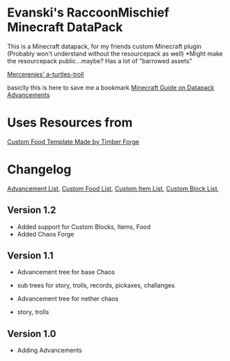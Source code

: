 # Evanski's RaccoonMischief Minecraft DataPack

This is a Minecraft datapack, for my friends custom Minecraft plugin
(Probably won't understand without the resourcepack as well)
*Might make the resourcepack public...maybe? Has a lot of "barrowed assets"

[Mercerenies' a-turtles-troll](https://github.com/Mercerenies/a-turtles-troll)

basiclly this is here to save me a bookmark
[Minecraft Guide on Datapack Advancements](https://minecraft.fandom.com/wiki/Advancement/JSON_format)

# Uses Resources from
[Custom Food Template Made by Timber Forge](https://youtu.be/TtdHB984DDc)

# Changelog
[Advancement List](https://github.com/EvanSkiStudios/Raccoon-Mischief/tree/master/lists/Advancement_List.md),
[Custom Food List](https://github.com/EvanSkiStudios/Raccoon-Mischief/tree/master/lists/Custom_Food.md),
[Custom Item List](https://github.com/EvanSkiStudios/Raccoon-Mischief/tree/master/lists/Custom_Items.md),
[Custom Block List](https://github.com/EvanSkiStudios/Raccoon-Mischief/tree/master/lists/Custom_Blocks.md),

## Version 1.2
* Added support for Custom Blocks, Items, Food
* Added Chaos Forge

## Version 1.1
* Advancement tree for base Chaos
* sub trees for story, trolls, records, pickaxes, challanges

* Advancement tree for nether chaos
* story, trolls


## Version 1.0
* Adding Advancements